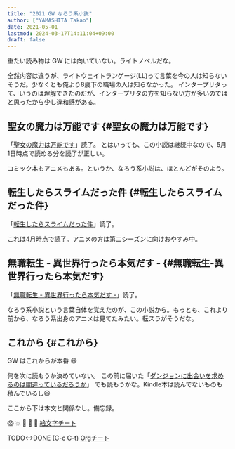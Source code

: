 ```yaml
---
title: "2021 GW なろう系小説"
author: ["YAMASHITA Takao"]
date: 2021-05-01
lastmod: 2024-03-17T14:11:04+09:00
draft: false
---
```


重たい読み物は GW には向いていない。ライトノベルだな。

全然内容は違うが、ライトウェイトランゲージ(LL)って言葉を今の人は知らないそうだ。少なくとも俺より8歳下の職場の人は知らなかった。
インタープリタって、いうのは理解できたのだが、インタープリタの方を知らない方が多いのではと思ったから少し違和感がある。


## 聖女の魔力は万能です {#聖女の魔力は万能です}

「[聖女の魔力は万能です](<https://ncode.syosetu.com/n8139dg/>)」読了。
とはいっても、この小説は継続中なので、5月1日時点で読める分を読了が正しい。

コミック本もアニメもある。というか、なろう系小説は、ほとんどがそのよう。


## 転生したらスライムだった件 {#転生したらスライムだった件}

「[転生したらスライムだった件](<https://ncode.syosetu.com/n6316bn/>)」読了。

これは4月時点で読了。アニメの方は第二シーズンに向けおやすみ中。


## 無職転生 - 異世界行ったら本気だす - {#無職転生-異世界行ったら本気だす}

「[無職転生 - 異世界行ったら本気だす -](<https://ncode.syosetu.com/n9669bk/>)」読了。

なろう系小説という言葉自体を覚えたのが、この小説から。もっとも、これより前から、なろう系出身のアニメは見てたみたい。転スラがそうだな。


## これから {#これから}

GW はこれからが本番 :laughing:

何を次に読もうか決めていない。
この前に届いた「[ダンジョンに出会いを求めるのは間違っているだろうか](<https://www.amazon.co.jp/gp/product/B08XM5PBMJ/ref=ppx_yo_dt_b_d_asin_title_o05?ie=UTF8&psc=1>)」
でも読もうかな。Kindle本は読んでないものも積んでいるし:laughing:

ここから下は本文と関係なし。備忘録。

:scream: :boom: :musical_note: :musical_note: :hankey:
[絵文字チート](<https://www.webfx.com/tools/emoji-cheat-sheet/>)

TODO&lt;-&gt;DONE (C-c C-t)
[Orgチート](<https://emacsclub.github.io/html/org_tutorial.html>)

